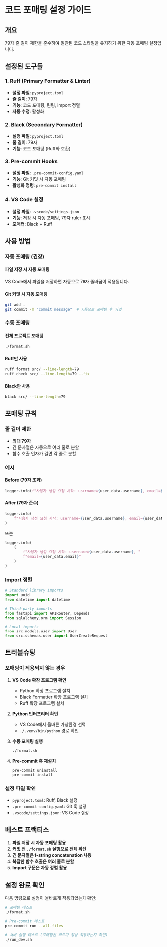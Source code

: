 # 코드 포매팅 설정 가이드

## 개요
79자 줄 길이 제한을 준수하여 일관된 코드 스타일을 유지하기 위한 자동 포매팅 설정입니다.

## 설정된 도구들

### 1. Ruff (Primary Formatter & Linter)
- **설정 파일**: `pyproject.toml`
- **줄 길이**: 79자
- **기능**: 코드 포매팅, 린팅, import 정렬
- **자동 수정**: 활성화

### 2. Black (Secondary Formatter)
- **설정 파일**: `pyproject.toml`
- **줄 길이**: 79자
- **기능**: 코드 포매팅 (Ruff와 호환)

### 3. Pre-commit Hooks
- **설정 파일**: `.pre-commit-config.yaml`
- **기능**: Git 커밋 시 자동 포매팅
- **활성화 명령**: `pre-commit install`

### 4. VS Code 설정
- **설정 파일**: `.vscode/settings.json`
- **기능**: 저장 시 자동 포매팅, 79자 ruler 표시
- **포매터**: Black + Ruff

## 사용 방법

### 자동 포매팅 (권장)

#### 파일 저장 시 자동 포매팅
VS Code에서 파일을 저장하면 자동으로 79자 줄바꿈이 적용됩니다.

#### Git 커밋 시 자동 포매팅
```bash
git add .
git commit -m "commit message"  # 자동으로 포매팅 후 커밋
```

### 수동 포매팅

#### 전체 프로젝트 포매팅
```bash
./format.sh
```

#### Ruff만 사용
```bash
ruff format src/ --line-length=79
ruff check src/ --line-length=79 --fix
```

#### Black만 사용
```bash
black src/ --line-length=79
```

## 포매팅 규칙

### 줄 길이 제한
- **최대 79자**
- 긴 문자열은 자동으로 여러 줄로 분할
- 함수 호출 인자가 길면 각 줄로 분할

### 예시

#### Before (79자 초과)
```python
logger.info(f"사용자 생성 요청 시작: username={user_data.username}, email={user_data.email}")
```

#### After (79자 준수)
```python
logger.info(
    f"사용자 생성 요청 시작: username={user_data.username}, email={user_data.email}"
)
```

또는

```python
logger.info(
    (
        f"사용자 생성 요청 시작: username={user_data.username}, "
        f"email={user_data.email}"
    )
)
```

### Import 정렬
```python
# Standard library imports
import uuid
from datetime import datetime

# Third-party imports
from fastapi import APIRouter, Depends
from sqlalchemy.orm import Session

# Local imports
from src.models.user import User
from src.schemas.user import UserCreateRequest
```

## 트러블슈팅

### 포매팅이 적용되지 않는 경우

1. **VS Code 확장 프로그램 확인**
   - Python 확장 프로그램 설치
   - Black Formatter 확장 프로그램 설치
   - Ruff 확장 프로그램 설치

2. **Python 인터프리터 확인**
   - VS Code에서 올바른 가상환경 선택
   - `./.venv/bin/python` 경로 확인

3. **수동 포매팅 실행**
   ```bash
   ./format.sh
   ```

4. **Pre-commit 훅 재설치**
   ```bash
   pre-commit uninstall
   pre-commit install
   ```

### 설정 파일 확인

- `pyproject.toml`: Ruff, Black 설정
- `.pre-commit-config.yaml`: Git 훅 설정
- `.vscode/settings.json`: VS Code 설정

## 베스트 프랙티스

1. **파일 저장 시 자동 포매팅 활용**
2. **커밋 전 `./format.sh` 실행으로 전체 확인**
3. **긴 문자열은 f-string concatenation 사용**
4. **복잡한 함수 호출은 여러 줄로 분할**
5. **Import 구문은 자동 정렬 활용**

## 설정 완료 확인

다음 명령으로 설정이 올바르게 적용되었는지 확인:

```bash
# 포매팅 테스트
./format.sh

# Pre-commit 테스트
pre-commit run --all-files

# 서버 실행 테스트 (포매팅된 코드가 정상 작동하는지 확인)
./run_dev.sh
```
